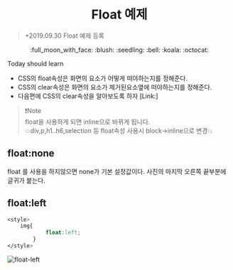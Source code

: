 <h1 align="center">Float 예제</h1>
  
>+2019.09.30 Float 예제 등록
<p align="center">
:full_moon_with_face: :blush: :seedling: :bell: :koala: :octocat:  
</p>

Today should learn
- CSS의 float속성은 화면의 요소가 어떻게 떠야하는지를 정해준다.  
- CSS의 clear속성은 화면의 요소가 제거된요소옆에 떠야하는지를 정해준다.  
- 다음편에 CSS의 clear속성을 알아보도록 하자
[Link:]

>:exclamation:Note  
>float을 사용하게 되면 inline으로 바뀌게 됩니다.  
>:boom:div,p,h1..h6,selection 등 float속성 사용시 block->inline으로 변경:boom:
## **float:none**


float 를 사용을 하지않으면 none가 기본 설정값이다.
사진의 마지막 오른쪽 끝부분에 글귀가 붙는다.  
## **float:left**
```css
<style>
    img{
            float:left;
        }
</style>
```
![float-left](https://user-images.githubusercontent.com/32647144/65856938-c8d0ab80-e39d-11e9-8884-f6e12fd57fce.png)

  

